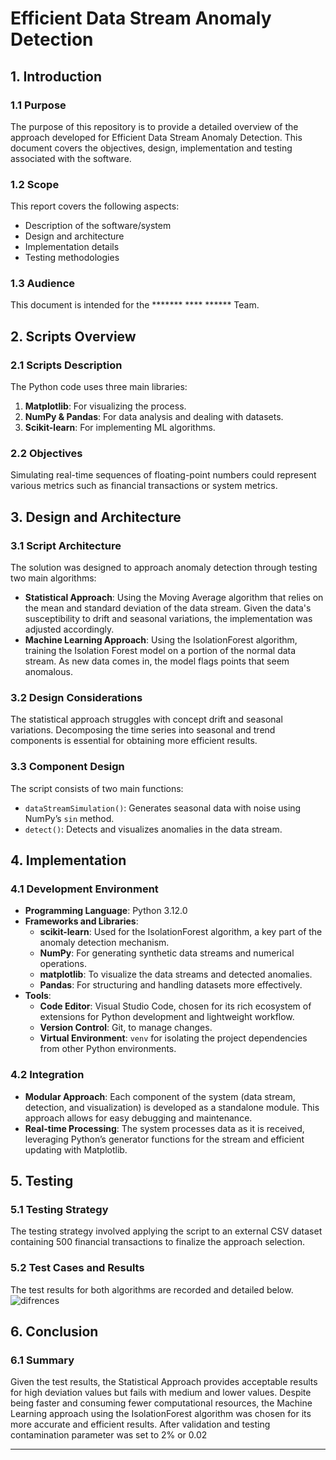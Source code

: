 # Efficient Data Stream Anomaly Detection

## 1. Introduction

### 1.1 Purpose
The purpose of this repository is to provide a detailed overview of the approach developed for Efficient Data Stream Anomaly Detection. This document covers the objectives, design, implementation and testing associated with the software.

### 1.2 Scope
This report covers the following aspects:
- Description of the software/system
- Design and architecture
- Implementation details
- Testing methodologies

### 1.3 Audience
This document is intended for the ******* **** ****** Team.

## 2. Scripts Overview

### 2.1 Scripts Description
The Python code uses three main libraries:
1. **Matplotlib**: For visualizing the process.
2. **NumPy & Pandas**: For data analysis and dealing with datasets.
3. **Scikit-learn**: For implementing ML algorithms.

### 2.2 Objectives
Simulating real-time sequences of floating-point numbers could represent various metrics such as financial transactions or system metrics.

## 3. Design and Architecture

### 3.1 Script Architecture
The solution was designed to approach anomaly detection through testing two main algorithms:
- **Statistical Approach**: Using the Moving Average algorithm that relies on the mean and standard deviation of the data stream. Given the data's susceptibility to drift and seasonal variations, the implementation was adjusted accordingly.
- **Machine Learning Approach**: Using the IsolationForest algorithm, training the Isolation Forest model on a portion of the normal data stream. As new data comes in, the model flags points that seem anomalous.

### 3.2 Design Considerations
The statistical approach struggles with concept drift and seasonal variations. Decomposing the time series into seasonal and trend components is essential for obtaining more efficient results.

### 3.3 Component Design
The script consists of two main functions:
- `dataStreamSimulation()`: Generates seasonal data with noise using NumPy’s `sin` method.
- `detect()`: Detects and visualizes anomalies in the data stream.

## 4. Implementation

### 4.1 Development Environment
- **Programming Language**: Python 3.12.0
- **Frameworks and Libraries**:
  - **scikit-learn**: Used for the IsolationForest algorithm, a key part of the anomaly detection mechanism.
  - **NumPy**: For generating synthetic data streams and numerical operations.
  - **matplotlib**: To visualize the data streams and detected anomalies.
  - **Pandas**: For structuring and handling datasets more effectively.
- **Tools**:
  - **Code Editor**: Visual Studio Code, chosen for its rich ecosystem of extensions for Python development and lightweight workflow.
  - **Version Control**: Git, to manage changes.
  - **Virtual Environment**: `venv` for isolating the project dependencies from other Python environments.

### 4.2 Integration
- **Modular Approach**: Each component of the system (data stream, detection, and visualization) is developed as a standalone module. This approach allows for easy debugging and maintenance.
- **Real-time Processing**: The system processes data as it is received, leveraging Python’s generator functions for the stream and efficient updating with Matplotlib.

## 5. Testing

### 5.1 Testing Strategy
The testing strategy involved applying the script to an external CSV dataset containing 500 financial transactions to finalize the approach selection.

### 5.2 Test Cases and Results
The test results for both algorithms are recorded and detailed below.
![difrences](https://github.com/user-attachments/assets/cbddbd08-6ec7-4e91-a02a-feb3c5b832a2)

## 6. Conclusion

### 6.1 Summary
Given the test results, the Statistical Approach provides acceptable results for high deviation values but fails with medium and lower values. Despite being faster and consuming fewer computational resources, the Machine Learning approach using the IsolationForest algorithm was chosen for its more accurate and efficient results. After validation and testing contamination parameter was set to 2% or 0.02

---

